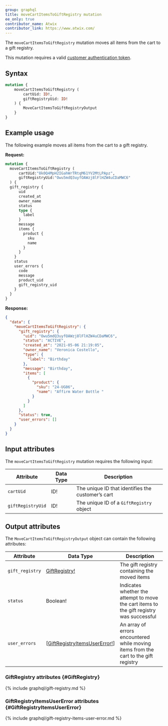 ```yaml
---
group: graphql
title: moveCartItemsToGiftRegistry mutation
ee_only: true
contributor_name: Atwix
contributor_link: https://www.atwix.com/
---
```


The `moveCartItemsToGiftRegistry` mutation moves all items from the cart to a gift registry.

This mutation requires a valid [customer authentication token]({{page.baseurl}}/graphql/mutations/generate-customer-token.html).

## Syntax

```graphql
mutation {
    moveCartItemsToGiftRegistry (
        cartUid: ID!,
        giftRegistryUid: ID!
    ) {
        MoveCartItemsToGiftRegistryOutput
    }
}
```

## Example usage

The following example moves all items from the cart to a gift registry.

**Request:**

``` graphql
mutation {
  moveCartItemsToGiftRegistry (
      cartUid:"8k0Q4MpH2IGahWrTRtqM61YV2MtLPApz",
      giftRegistryUid:"Owu5mdQ3uyfOAWzj8lFlHZW4uCDaMWC6"
  ) {
  gift_registry {
      uid
      created_at
      owner_name
      status
      type {
        label
      }
      message
      items {
        product {
          sku
          name
        }
      }
    }
    status
    user_errors {
      code
      message
      product_uid
      gift_registry_uid
    }
  }
}
```

**Response:**

```json
{
  "data": {
    "moveCartItemsToGiftRegistry": {
      "gift_registry": {
        "uid": "Owu5mdQ3uyfOAWzj8lFlHZW4uCDaMWC6",
        "status": "ACTIVE",
        "created_at": "2021-05-06 21:19:05",
        "owner_name": "Veronica Costello",
        "type": {
          "label": "Birthday"
        },
        "message": "Birthday",
        "items": [
          {
            "product": {
              "sku": "24-UG06",
              "name": "Affirm Water Bottle "
            }
          }
        ]
      },
      "status": true,
      "user_errors": []
    }
  }
}
```

## Input attributes

The `moveCartItemsToGiftRegistry` mutation requires the following input:

Attribute |  Data Type | Description
--- | --- | ---
`cartUid` | ID! | The unique ID that identifies the customer’s cart
`giftRegistryUid` | ID! | The unique ID of a `GiftRegistry` object

## Output attributes

The `MoveCartItemsToGiftRegistryOutput` object can contain the following attributes:

Attribute |  Data Type | Description
--- | --- | ---
`gift_registry` | [GiftRegistry!](#GiftRegistry) | The gift registry containing the moved items
`status` | Boolean! | Indicates whether the attempt to move the cart items to the gift registry was successful
`user_errors` | [[GiftRegistryItemsUserError!](#GiftRegistryItemsUserError)] | An array of errors encountered while moving items from the cart to the gift registry

### GiftRegistry attributes {#GiftRegistry}

{% include graphql/gift-registry.md %}

### GiftRegistryItemsUserError attributes {#GiftRegistryItemsUserError}

{% include graphql/gift-registry-items-user-error.md %}
